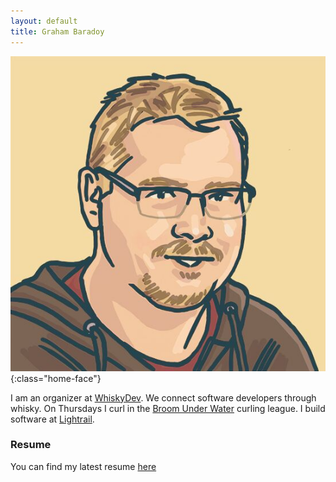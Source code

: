 ```yaml
---
layout: default
title: Graham Baradoy
---
```


![Graham](/assets/GrahamArt.jpg){:class="home-face"}

I am an organizer at [WhiskyDev](http://whiskydev.com). We connect software developers through whisky. 
On Thursdays I curl in the [Broom Under Water](http://www.broomunderwater.ca/) curling league.
I build software at [Lightrail](https://lightrail.com). 

### Resume

You can find my latest resume [here](/resume/GrahamBaradoy.pdf)










